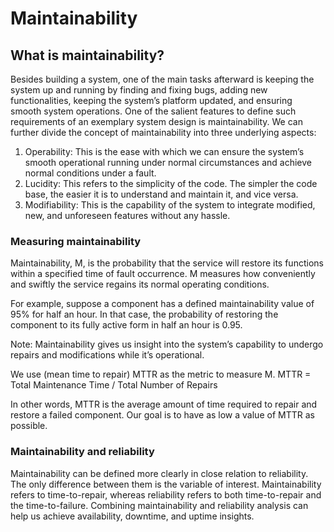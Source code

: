 <h1>Maintainability</h1>

<h2>What is maintainability?</h2>
Besides building a system, one of the main tasks afterward is keeping the system up and running by finding and 
fixing bugs, adding new functionalities, keeping the system’s platform updated, and ensuring smooth system operations. 
One of the salient features to define such requirements of an exemplary system design is maintainability. 
We can further divide the concept of maintainability into three underlying aspects:

1. Operability: This is the ease with which we can ensure the system’s smooth operational running under normal circumstances and achieve normal conditions under a fault.
2. Lucidity: This refers to the simplicity of the code. The simpler the code base, the easier it is to understand and maintain it, and vice versa.
3. Modifiability: This is the capability of the system to integrate modified, new, and unforeseen features without any hassle.

<h3>Measuring maintainability</h3>
Maintainability, M, is the probability that the service will restore its functions within a specified time of fault occurrence. 
M measures how conveniently and swiftly the service regains its normal operating conditions.

For example, suppose a component has a defined maintainability value of 95% for half an hour. In that case, 
the probability of restoring the component to its fully active form in half an hour is 0.95.

Note: Maintainability gives us insight into the system’s capability to undergo repairs and modifications while it’s operational.

We use (mean time to repair) MTTR as the metric to measure M.
MTTR = Total Maintenance Time / Total Number of Repairs

In other words, MTTR is the average amount of time required to repair and restore a failed component. 
Our goal is to have as low a value of MTTR as possible.

<h3>Maintainability and reliability</h3>
Maintainability can be defined more clearly in close relation to reliability. The only difference between them is the variable of interest. 
Maintainability refers to time-to-repair, whereas reliability refers to both time-to-repair and the time-to-failure. 
Combining maintainability and reliability analysis can help us achieve availability, downtime, and uptime insights.
